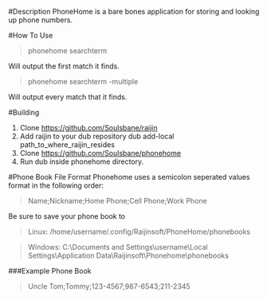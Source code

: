 #Description
PhoneHome is a bare bones application for storing and looking up phone numbers.

#How To Use
>phonehome searchterm

Will output the first match it finds.
>phonehome searchterm -multiple

Will output every match that it finds.

#Building
1. Clone https://github.com/Soulsbane/raijin
2. Add raijin to your dub repository dub add-local path_to_where_raijin_resides
3. Clone https://github.com/Soulsbane/phonehome
4. Run dub inside phonehome directory.

#Phone Book File Format
Phonehome uses a semicolon seperated values format in the following order:

>Name;Nickname;Home Phone;Cell Phone;Work Phone

Be sure to save your phone book to
>Linux: /home/username/.config/Raijinsoft/PhoneHome/phonebooks

>Windows: C:\Documents and Settings\username\Local Settings\Application Data\Raijinsoft\Phonehome\phonebooks

###Example Phone Book
>Uncle Tom;Tommy;123-4567;987-6543;211-2345
